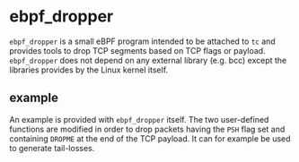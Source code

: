 # ebpf_dropper

`ebpf_dropper` is a small eBPF program intended to be attached to `tc` and provides tools to drop TCP segments
based on TCP flags or payload. `ebpf_dropper` does not depend on any external library (e.g. bcc) 
except the libraries provides by the Linux kernel itself.

## example
An example is provided with `ebpf_dropper` itself. The two user-defined functions are modified in order to drop
packets having the `PSH` flag set and containing `DROPME` at the end of the TCP payload. It can for example be used
to generate tail-losses.
